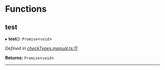 

# Functions

<a id="test"></a>

##  test

▸ **test**(): `Promise`<`void`>

*Defined in [checkTypes.manual.ts:11](https://github.com/polkadot-js/api/blob/67a1bcc/packages/api/src/checkTypes.manual.ts#L11)*

**Returns:** `Promise`<`void`>

___

